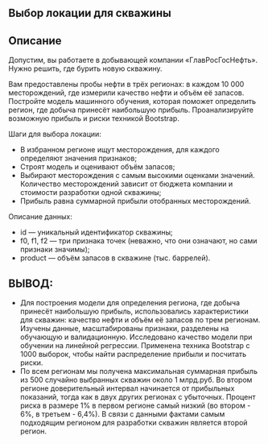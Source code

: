 ## Выбор локации для скважины

## Описание

Допустим, вы работаете в добывающей компании «ГлавРосГосНефть». Нужно решить, где бурить новую скважину.

Вам предоставлены пробы нефти в трёх регионах: в каждом 10 000 месторождений, где измерили качество нефти и объём её запасов. Постройте модель машинного обучения, которая поможет определить регион, где добыча принесёт наибольшую прибыль. Проанализируйте возможную прибыль и риски техникой Bootstrap.

Шаги для выбора локации:

- В избранном регионе ищут месторождения, для каждого определяют значения признаков;
- Строят модель и оценивают объём запасов;
- Выбирают месторождения с самым высокими оценками значений. Количество месторождений зависит от бюджета компании и стоимости разработки одной скважины;
- Прибыль равна суммарной прибыли отобранных месторождений.

Описание данных:

- id — уникальный идентификатор скважины;
- f0, f1, f2 — три признака точек (неважно, что они означают, но сами признаки значимы);
- product — объём запасов в скважине (тыс. баррелей).

## ВЫВОД:

- Для построения модели для определения региона, где добыча принесёт наибольшую прибыль, использовались характеристики для скважин: качество нефти и объём её запасов по трем регионам. Изучены данные, масштабированы признаки, разделены на обучающую и валидационную. Исследовано качество модели при обучении на линейной регрессии. Применена техника Bootstrap с 1000 выборок, чтобы найти распределение прибыли и посчитать риски.
- По всем регионам мы получена максимальная суммарная прибыль из 500 случайно выбранных скважин около 1 млрд.руб. Во втором регионе доверительный интервал начинается от прибыльных показаний, тогда как в двух других регионах с убыточных. Процент риска в размере 1% в первом регионе самый низкий (во втором - 6%, в третьем - 6,4%). В связи с данными фактами самым подходящим регионом для разработки скважин является второй регион.
